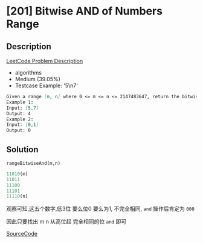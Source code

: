 # [201] Bitwise AND of Numbers Range

## Description

[LeetCode Problem Description](https://leetcode.com/problems/bitwise-and-of-numbers-range/description/)

* algorithms
* Medium (39.05%)
* Testcase Example:  '5\n7'

```md
Given a range [m, n] where 0 <= m <= n <= 2147483647, return the bitwise AND of all numbers in this range, inclusive.
Example 1:
Input: [5,7]
Output: 4
Example 2:
Input: [0,1]
Output: 0
```

## Solution

`rangeBitwiseAnd(m,n)`

```js
11010(m)
11011
11100　　
11101　　
11110(n)
```

观察可知,这五个数字,低3位 要么位0 要么为1, 不完全相同, `and` 操作后肯定为 `000`

因此只要找出 m n 从高位起 完全相同的位 `and` 即可

[SourceCode](./solution.js)
